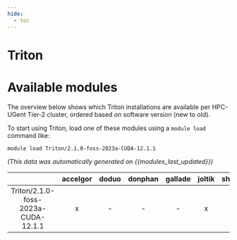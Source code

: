 ```yaml
---
hide:
  - toc
---
```


Triton
======

# Available modules


The overview below shows which Triton installations are available per HPC-UGent Tier-2 cluster, ordered based on software version (new to old).

To start using Triton, load one of these modules using a `module load` command like:

```shell
module load Triton/2.1.0-foss-2023a-CUDA-12.1.1
```

*(This data was automatically generated on {{modules_last_updated}})*  

| |accelgor|doduo|donphan|gallade|joltik|shinx|
| :---: | :---: | :---: | :---: | :---: | :---: | :---: |
|Triton/2.1.0-foss-2023a-CUDA-12.1.1|x|-|-|-|x|-|
